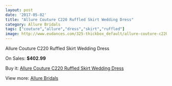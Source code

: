 ```yaml
---
layout: post
date: '2017-05-02'
title: "Allure Couture C220 Ruffled Skirt Wedding Dress"
category: Allure Bridals
tags: ["couture","allure","dress","skirt","ruffled"]
image: http://www.eudances.com/325-thickbox_default/allure-couture-c220-ruffled-skirt-wedding-dress.jpg
---
```

Allure Couture C220 Ruffled Skirt Wedding Dress

On Sales: **$402.99**
<a href="https://www.eudances.com/en/allure-bridals/100-allure-couture-c220-ruffled-skirt-wedding-dress.html"><amp-img layout="responsive" width="600" height="600" src="//www.eudances.com/325-thickbox_default/allure-couture-c220-ruffled-skirt-wedding-dress.jpg" alt="Allure Couture C220 Ruffled Skirt Wedding Dress 0" /></a>
<a href="https://www.eudances.com/en/allure-bridals/100-allure-couture-c220-ruffled-skirt-wedding-dress.html"><amp-img layout="responsive" width="600" height="600" src="//www.eudances.com/327-thickbox_default/allure-couture-c220-ruffled-skirt-wedding-dress.jpg" alt="Allure Couture C220 Ruffled Skirt Wedding Dress 1" /></a>
<a href="https://www.eudances.com/en/allure-bridals/100-allure-couture-c220-ruffled-skirt-wedding-dress.html"><amp-img layout="responsive" width="600" height="600" src="//www.eudances.com/326-thickbox_default/allure-couture-c220-ruffled-skirt-wedding-dress.jpg" alt="Allure Couture C220 Ruffled Skirt Wedding Dress 2" /></a>

Buy it: [Allure Couture C220 Ruffled Skirt Wedding Dress](https://www.eudances.com/en/allure-bridals/100-allure-couture-c220-ruffled-skirt-wedding-dress.html "Allure Couture C220 Ruffled Skirt Wedding Dress")

View more: [Allure Bridals](https://www.eudances.com/en/2-allure-bridals "Allure Bridals")